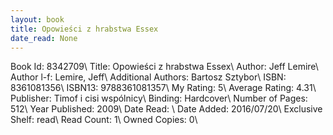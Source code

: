 ```yaml
---
layout: book
title: Opowieści z hrabstwa Essex
date_read: None
---
```


Book Id: 8342709\ 
Title: Opowieści z hrabstwa Essex\ 
Author: Jeff Lemire\ 
Author l-f: Lemire, Jeff\ 
Additional Authors: Bartosz Sztybor\ 
ISBN: 8361081356\ 
ISBN13: 9788361081357\ 
My Rating: 5\ 
Average Rating: 4.31\ 
Publisher: Timof i cisi wspólnicy\ 
Binding: Hardcover\ 
Number of Pages: 512\ 
Year Published: 2009\ 
Date Read: \ 
Date Added: 2016/07/20\ 
Exclusive Shelf: read\ 
Read Count: 1\ 
Owned Copies: 0\ 

